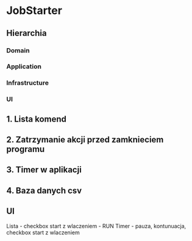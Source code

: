 # JobStarter
## Hierarchia
### Domain 
### Application  
### Infrastructure  
### UI

## 1. Lista komend
## 2. Zatrzymanie akcji przed zamknieciem programu
## 3. Timer w aplikacji
## 4. Baza danych csv

## UI
Lista - checkbox start z wlaczeniem - RUN
Timer - pauza, kontunuacja, checkbox start z wlaczeniem